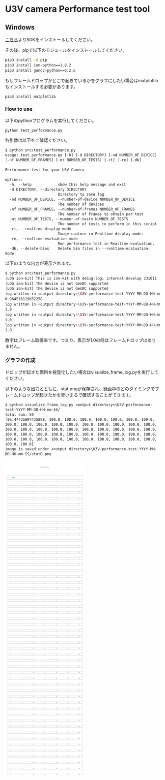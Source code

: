 # U3V camera Performance test tool

## Windows

[こちら](https://sensing-dev.github.io/doc/startup-guide/windows/index.html)よりSDKをインストールしてください。

その後、pipで以下のモジュールをインストールしてください。
```bash
pip3 install -U pip
pip3 install ion-python==1.8.2
pip3 install gendc-python==0.2.6
```

もしフレームドロップがどこで起きているかをグラフにしたい場合はmatplotlibもインストールする必要があります。
```bash
pip3 install matplotlib
```

### How to use
以下のpythonプログラムを実行してください。
```
python test_performance.py
```

各引数は以下をご確認ください。
```
$ python src/test_performance.py
usage: test_performance.py [-h] [-d DIRECTORY] [-nd NUMBER_OF_DEVICE] [-nf NUMBER_OF_FRAMES] [-nt NUMBER_OF_TESTS] [-rt] [-re] [-db]

Performance test for your U3V Camera

options:
  -h, --help            show this help message and exit
  -d DIRECTORY, --directory DIRECTORY
                        Directory to save log
  -nd NUMBER_OF_DEVICE, --number-of-device NUMBER_OF_DEVICE
                        The number of devices
  -nf NUMBER_OF_FRAMES, --number-of-frames NUMBER_OF_FRAMES
                        The number of frames to obtain per test
  -nt NUMBER_OF_TESTS, --number-of-tests NUMBER_OF_TESTS
                        The number of tests to perform in this script
  -rt, --realtime-display-mode
                        Image capture in Realtime-display mode.
  -re, --realtime-evaluation-mode
                        Run performance test in Realtime-evaluation.
  -db, --delete-bins    Delete bin files in --realtime-ecaluation-mode.
```

以下のような出力が表示されます。
```bash
$ python src/test_performance.py 
[LOG ion-kit] This is ion-kit with debug-log; internal-develop 231011
[LOG ion-kit] The device is not GenDC supported
[LOG ion-kit] The device is not GenDC supported
log written in <output directory>\U3V-performance-test-YYYY-MM-DD-HH-mm-SS\0\frame_log.txt
0.964516129032258
log written in <output directory>\U3V-performance-test-YYYY-MM-DD-HH-mm-SS\1\frame_log.txt
1.0
log written in <output directory>\U3V-performance-test-YYYY-MM-DD-HH-mm-SS\2\frame_log.txt
1.0
log written in <output directory>\U3V-performance-test-YYYY-MM-DD-HH-mm-SS\3\frame_log.txt
1.0
```
数字はフレーム取得率です。つまり、表示が1.0の時はフレームドロップはありません。


### グラフの作成 

ドロップが起きた箇所を視覚化したい場合はvisualize_frame_log.pyを実行してください。

以下のような出力とともに、stat.pngが保存され、録画中のどのタイミングでフレームドロップが起きたかを青いまるで確認することができます。

```
$ python visualize_frame_log.py <output directory>\U3V-performance-test-YYYY-MM-DD-HH-mm-SS/
total run: 50
[96.47435897435898, 100.0, 100.0, 100.0, 100.0, 100.0, 100.0, 100.0, 100.0, 100.0, 100.0, 100.0, 100.0, 100.0, 100.0, 100.0, 100.0, 100.0, 100.0, 100.0, 100.0, 100.0, 100.0, 100.0, 100.0, 100.0, 100.0, 100.0, 100.0, 100.0, 100.0, 100.0, 100.0, 100.0, 100.0, 100.0, 100.0, 100.0, 100.0, 100.0, 100.0, 100.0, 100.0, 100.0, 100.0, 100.0, 100.0, 100.0, 100.0, 100.0]
image is saved under <output directory>\U3V-performance-test-YYYY-MM-DD-HH-mm-SS/stat0.png
```

![stats](./stat.png)
